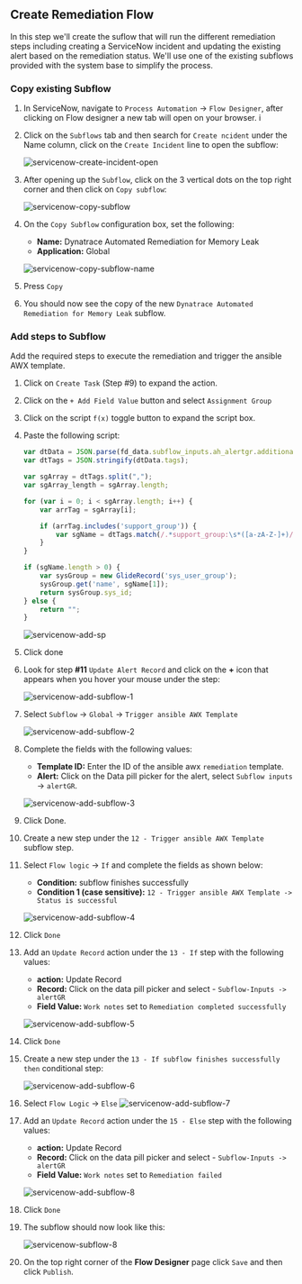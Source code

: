 ## Create Remediation Flow

In this step we'll create the suflow that will run the different remediation steps including creating a ServiceNow incident and updating the existing alert based on the remediation status. We'll use one of the existing subflows provided with the system base to simplify the process.

### Copy existing Subflow

1. In ServiceNow, navigate to `Process Automation` -> `Flow Designer`, after clicking on Flow designer a new tab will open on your browser.
i
1. Click on the `Subflows` tab and then search for `Create ncident` under the Name column, click on the `Create Incident` line to open the subflow:

    ![servicenow-create-incident-open](../../../assets/images/servicenow-create-incident-open.png)

1. After opening up the `Subflow`, click on the 3 vertical dots on the top right corner and then click on `Copy subflow`:

    ![servicenow-copy-subflow](../../../assets/images/servicenow-copy-subflow.png)

1. On the `Copy Subflow` configuration box, set the following:

    - **Name:** Dynatrace Automated Remediation for Memory Leak
    - **Application:** Global

    ![servicenow-copy-subflow-name](../../../assets/images/servicenow-copy-subflow-name.png)

1. Press `Copy`

1. You should now see the copy of the new `Dynatrace Automated Remediation for Memory Leak` subflow.

### Add steps to Subflow

Add the required steps to execute the remediation and trigger the ansible AWX template.

1. Click on `Create Task` (Step #9) to expand the action.

1. Click on the `+ Add Field Value` button and select `Assignment Group`

1. Click on the script `f(x)` toggle button to expand the script box.

1. Paste the following script:

    ```javascript
    var dtData = JSON.parse(fd_data.subflow_inputs.ah_alertgr.additional_info);
    var dtTags = JSON.stringify(dtData.tags);

    var sgArray = dtTags.split(",");
    var sgArray_length = sgArray.length;

    for (var i = 0; i < sgArray.length; i++) {
        var arrTag = sgArray[i];

        if (arrTag.includes('support_group')) {
            var sgName = dtTags.match(/.*support_group:\s*([a-zA-Z-]+)/i);
        }
    }

    if (sgName.length > 0) {
        var sysGroup = new GlideRecord('sys_user_group');
        sysGroup.get('name', sgName[1]);
        return sysGroup.sys_id;
    } else {
        return "";
    }
    ```

    ![servicenow-add-sp](../../../assets/images/servicenow-add-sp.png)

1. Click done


1. Look for step **#11** `Update Alert Record` and click on the **+** icon that appears when you hover your mouse under the step:

    ![servicenow-add-subflow-1](../../../assets/images/servicenow-add-subflow-1.png)

1. Select `Subflow` -> `Global` -> `Trigger ansible AWX Template`

    ![servicenow-add-subflow-2](../../../assets/images/servicenow-add-subflow-2.png)

1. Complete the fields with the following values:
    - **Template ID:** Enter the ID of the ansible awx `remediation` template.
    - **Alert:** Click on the Data pill picker for the alert, select `Subflow inputs` -> `alertGR`.

    ![servicenow-add-subflow-3](../../../assets/images/servicenow-add-subflow-3.png)

1. Click Done.

1. Create a new step under the `12 - Trigger ansible AWX Template` subflow step.

1. Select `Flow logic` -> `If` and complete the fields as shown below:

    - **Condition:** subflow finishes successfully
    - **Condition 1 (case sensitive):** `12 - Trigger ansible AWX Template -> Status is successful`

    ![servicenow-add-subflow-4](../../../assets/images/servicenow-add-subflow-4.png)

1. Click `Done`

1. Add an `Update Record` action under the `13 - If` step with the following values:
    - **action:** Update Record
    - **Record:** Click on the data pill picker and select - `Subflow-Inputs -> alertGR`
    - **Field Value:** `Work notes` set to `Remediation completed successfully`

    ![servicenow-add-subflow-5](../../../assets/images/servicenow-add-subflow-5.png)

1. Click `Done`

1. Create a new step under the `13 - If subflow finishes successfully then` conditional step:

    ![servicenow-add-subflow-6](../../../assets/images/servicenow-add-subflow-6.png)

1. Select `Flow Logic` -> `Else`
    ![servicenow-add-subflow-7](../../../assets/images/servicenow-add-subflow-7.png)

1. Add an `Update Record` action under the `15 - Else` step with the following values:
    - **action:** Update Record
    - **Record:** Click on the data pill picker and select - `Subflow-Inputs -> alertGR`
    - **Field Value:** `Work notes` set to `Remediation failed`

    ![servicenow-add-subflow-8](../../../assets/images/servicenow-add-subflow-8.png)

1. Click `Done`

1. The subflow should now look like this:

    ![servicenow-subflow-8](../../../assets/images/servicenow-subflow.png)

1. On the top right corner of the **Flow Designer** page click `Save` and then click `Publish`.
